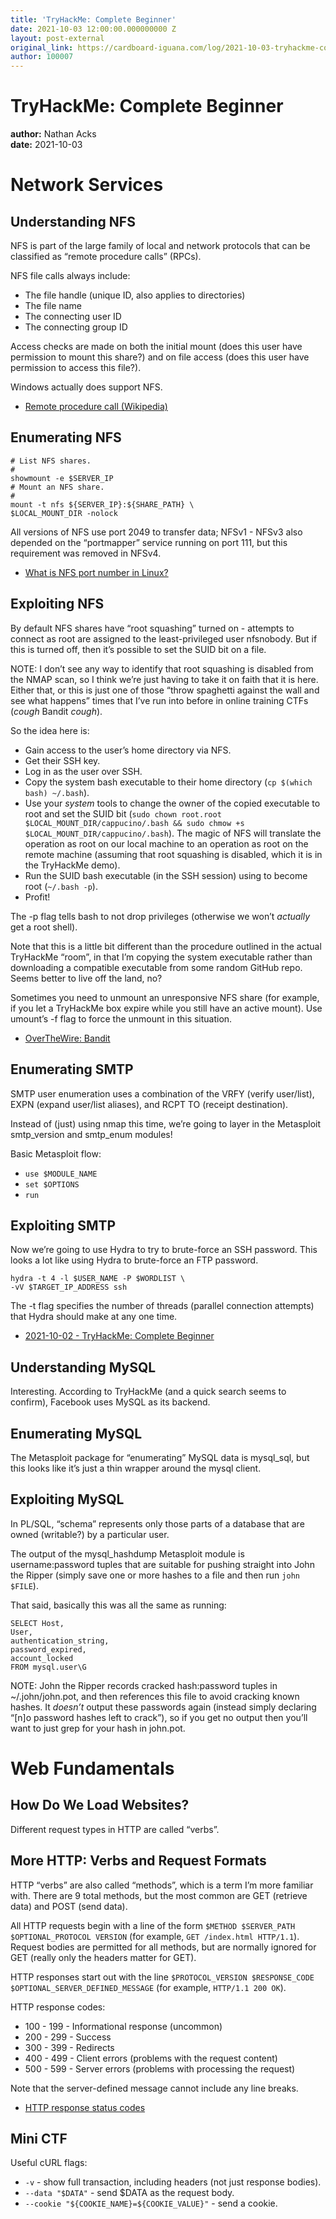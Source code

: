 ```yaml
---
title: 'TryHackMe: Complete Beginner'
date: 2021-10-03 12:00:00.000000000 Z
layout: post-external
original_link: https://cardboard-iguana.com/log/2021-10-03-tryhackme-complete-beginner.html
author: 100007
---
```


# TryHackMe: Complete Beginner

**author:** Nathan Acks  
**date:** 2021-10-03

# Network Services

## Understanding NFS

NFS is part of the large family of local and network protocols that can be classified as “remote procedure calls” (RPCs).

NFS file calls always include:

- The file handle (unique ID, also applies to directories)
- The file name
- The connecting user ID
- The connecting group ID

Access checks are made on both the initial mount (does this user have permission to mount this share?) and on file access (does this user have permission to access this file?).

Windows actually does support NFS.

- [Remote procedure call (Wikipedia)](https://en.wikipedia.org/wiki/Remote_procedure_call)

## Enumerating NFS

```
# List NFS shares.
#
showmount -e $SERVER_IP
# Mount an NFS share.
#
mount -t nfs ${SERVER_IP}:${SHARE_PATH} \
$LOCAL_MOUNT_DIR -nolock
```

All versions of NFS use port 2049 to transfer data; NFSv1 - NFSv3 also depended on the “portmapper” service running on port 111, but this requirement was removed in NFSv4.

- [What is NFS port number in Linux?](https://racinpaper.com/auto-racing/what-is-nfs-port-number-in-linux.html)

## Exploiting NFS

By default NFS shares have “root squashing” turned on - attempts to connect as root are assigned to the least-privileged user nfsnobody. But if this is turned off, then it’s possible to set the SUID bit on a file.

NOTE: I don’t see any way to identify that root squashing is disabled from the NMAP scan, so I think we’re just having to take it on faith that it is here. Either that, or this is just one of those “throw spaghetti against the wall and see what happens” times that I’ve run into before in online training CTFs (_cough_ Bandit _cough_).

So the idea here is:

- Gain access to the user’s home directory via NFS.
- Get their SSH key.
- Log in as the user over SSH.
- Copy the system bash executable to their home directory (`cp $(which bash) ~/.bash`).
- Use your _system_ tools to change the owner of the copied executable to root and set the SUID bit (`sudo chown root.root $LOCAL_MOUNT_DIR/cappucino/.bash && sudo chmow +s $LOCAL_MOUNT_DIR/cappucino/.bash`). The magic of NFS will translate the operation as root on our local machine to an operation as root on the remote machine (assuming that root squashing is disabled, which it is in the TryHackMe demo).
- Run the SUID bash executable (in the SSH session) using to become root (`~/.bash -p`).
- Profit!

The -p flag tells bash to not drop privileges (otherwise we won’t _actually_ get a root shell).

Note that this is a little bit different than the procedure outlined in the actual TryHackMe “room”, in that I’m copying the system executable rather than downloading a compatible executable from some random GitHub repo. Seems better to live off the land, no?

Sometimes you need to unmount an unresponsive NFS share (for example, if you let a TryHackMe box expire while you still have an active mount). Use umount’s -f flag to force the unmount in this situation.

- [OverTheWire: Bandit](https://cardboard-iguana.com/notes/overthewire-bandit.html)

## Enumerating SMTP

SMTP user enumeration uses a combination of the VRFY (verify user/list), EXPN (expand user/list aliases), and RCPT TO (receipt destination).

Instead of (just) using nmap this time, we’re going to layer in the Metasploit smtp\_version and smtp\_enum modules!

Basic Metasploit flow:

- `use $MODULE_NAME`
- `set $OPTIONS`
- `run`

## Exploiting SMTP

Now we’re going to use Hydra to try to brute-force an SSH password. This looks a lot like using Hydra to brute-force an FTP password.

```
hydra -t 4 -l $USER_NAME -P $WORDLIST \
-vV $TARGET_IP_ADDRESS ssh
```

The -t flag specifies the number of threads (parallel connection attempts) that Hydra should make at any one time.

- [2021-10-02 - TryHackMe: Complete Beginner](https://cardboard-iguana.com/log/2021-10-02-tryhackme-complete-beginner.html)

## Understanding MySQL

Interesting. According to TryHackMe (and a quick search seems to confirm), Facebook uses MySQL as its backend.

## Enumerating MySQL

The Metasploit package for “enumerating” MySQL data is mysql\_sql, but this looks like it’s just a thin wrapper around the mysql client.

## Exploiting MySQL

In PL/SQL, “schema” represents only those parts of a database that are owned (writable?) by a particular user.

The output of the mysql\_hashdump Metasploit module is username:password tuples that are suitable for pushing straight into John the Ripper (simply save one or more hashes to a file and then run `john $FILE`).

That said, basically this was all the same as running:

```
SELECT Host,
User,
authentication_string,
password_expired,
account_locked
FROM mysql.user\G
```

NOTE: John the Ripper records cracked hash:password tuples in ~/.john/john.pot, and then references this file to avoid cracking known hashes. It _doesn’t_ output these passwords again (instead simply declaring “[n]o password hashes left to crack”), so if you get no output then you’ll want to just grep for your hash in john.pot.

# Web Fundamentals

## How Do We Load Websites?

Different request types in HTTP are called “verbs”.

## More HTTP: Verbs and Request Formats

HTTP “verbs” are also called “methods”, which is a term I’m more familiar with. There are 9 total methods, but the most common are GET (retrieve data) and POST (send data).

All HTTP requests begin with a line of the form `$METHOD $SERVER_PATH $OPTIONAL_PROTOCOL VERSION` (for example, `GET /index.html HTTP/1.1`). Request bodies are permitted for all methods, but are normally ignored for GET (really only the headers matter for GET).

HTTP responses start out with the line `$PROTOCOL_VERSION $RESPONSE_CODE $OPTIONAL_SERVER_DEFINED_MESSAGE` (for example, `HTTP/1.1 200 OK`).

HTTP response codes:

- 100 - 199 - Informational response (uncommon)
- 200 - 299 - Success
- 300 - 399 - Redirects
- 400 - 499 - Client errors (problems with the request content)
- 500 - 599 - Server errors (problems with processing the request)

Note that the server-defined message cannot include any line breaks.

- [HTTP response status codes](https://developer.mozilla.org/en-US/docs/Web/HTTP/Status)

## Mini CTF

Useful cURL flags:

- `-v` - show full transaction, including headers (not just response bodies).
- `--data "$DATA"` - send $DATA as the request body.
- `--cookie "${COOKIE_NAME}=${COOKIE_VALUE}"` - send a cookie.
